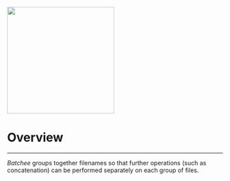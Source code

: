 [<img src="https://github.com/danielfromearth/batchee/assets/114174502/8b1a92a5-eccc-4674-9c00-3698e752077e" width="250"/>](stitchee_9_hex)


# Overview
_____

_Batchee_ groups together filenames so that further operations (such as concatenation) can be performed separately on each group of files.
